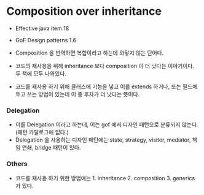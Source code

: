 # Composition over inheritance
- Effective java item 18
- GoF Design patterns 1.6

- Composition 을 번역하면 복합이라고 하는데 와닿지 않는 단어다.
- 코드의 재사용을 위해 inheritance 보다 composition 이 더 낫다는 이야기이다. 두 책에 모두 나와있다.
- 코드를 재사용 하기 위해 클래스에 기능을 넣고 이를 extends 하거나, 또는 필드에 두고 쓰는 방법이 있는데 이 중 후자가 더 낫다는 뜻이다.

### Delegation
- 이를 Delegation 이라고 하는데, 이는 gof 에서 디자인 패턴으로 분류되지 않는다. (패턴 카탈로그에 없다.)
- Delegation 을 사용하는 디자인 패턴에는 state, strategy, visitor, mediator, 책임 연쇄, bridge 패턴이 있다.

### Others
- 코드를 재사용 하기 위한 방법에는 1. inheritance 2. composition 3. generics 가 있다.
